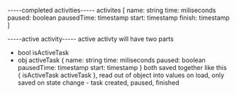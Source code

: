 -----completed activities-----
activites [
   name: string
   time: miliseconds
   paused: boolean
   pausedTime: timestamp
   start: timestamp
   finish: timestamp
]


-----active activity-----
active activty will have two parts
- bool isActiveTask
- obj activeTask {
   name: string
   time: miliseconds
   paused: boolean
   pausedTime: timestamp
   start: timestamp
}
both saved together like this {
   isActiveTask
   activeTask
}, read out of object into values on load, only saved on state change - task created, paused, finished